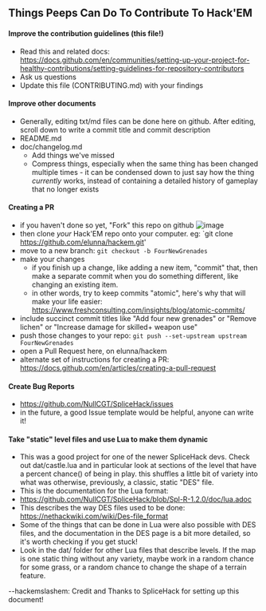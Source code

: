 ## Things Peeps Can Do To Contribute To Hack'EM

#### Improve the contribution guidelines (this file!)
* Read this and related docs: https://docs.github.com/en/communities/setting-up-your-project-for-healthy-contributions/setting-guidelines-for-repository-contributors
* Ask us questions
* Update this file (CONTRIBUTING.md) with your findings

#### Improve other documents
* Generally, editing txt/md files can be done here on github. After editing, scroll down to write a commit title and commit description
* README.md
* doc/changelog.md
  * Add things we've missed
  * Compress things, especially when the same thing has been changed multiple times - it can be condensed down to just say how the thing *currently* works, instead of containing a detailed history of gameplay that no longer exists 

#### Creating a PR
* if you haven't done so yet, "Fork" this repo on github ![image](https://user-images.githubusercontent.com/62170514/134273835-297c7819-a628-43a3-96a8-04f2734a6534.png)
* then clone *your* Hack'EM repo onto your computer. eg: `git clone https://github.com/elunna/hackem.git'
* move to a new branch: `git checkout -b FourNewGrenades`
* make your changes
  * if you finish up a change, like adding a new item, "commit" that, then make a separate commit when you do something different, like changing an existing item.
  * in other words, try to keep commits "atomic", here's why that will make your life easier: https://www.freshconsulting.com/insights/blog/atomic-commits/
* include succinct commit titles like "Add four new grenades" or "Remove lichen" or "Increase damage for skilled+ weapon use"
* push those changes to your repo: `git push --set-upstream upstream FourNewGrenades`
* open a Pull Request here, on elunna/hackem
* alternate set of instructions for creating a PR: https://docs.github.com/en/articles/creating-a-pull-request

#### Create Bug Reports
* https://github.com/NullCGT/SpliceHack/issues
* in the future, a good Issue template would be helpful, anyone can write it!

#### Take "static" level files and use Lua to make them dynamic
* This was a good project for one of the newer SpliceHack devs. Check out dat/castle.lua and in particular look at sections of the level that have a percent chance() of being in play. this shuffles a little bit of variety into what was otherwise, previously, a classic, static "DES" file.
* This is the documentation for the Lua format: 
* https://github.com/NullCGT/SpliceHack/blob/Spl-R-1.2.0/doc/lua.adoc
* This describes the way DES files used to be done: https://nethackwiki.com/wiki/Des-file_format
* Some of the things that can be done in Lua were also possible with DES files, and the documentation in the DES page is a bit more detailed, so it's worth checking if you get stuck!
* Look in the dat/ folder for other Lua files that describe levels. If the map is one static thing without any variety, maybe work in a random chance for some grass, or a random chance to change the shape of a terrain feature.

--hackemslashem: Credit and Thanks to SpliceHack for setting up this document!